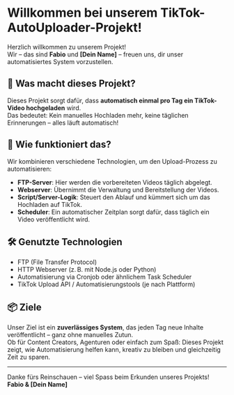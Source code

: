 # Willkommen bei unserem TikTok-AutoUploader-Projekt!

Herzlich willkommen zu unserem Projekt!  
Wir – das sind **Fabio** und **[Dein Name]** – freuen uns, dir unser automatisiertes System vorzustellen.

## 🚀 Was macht dieses Projekt?

Dieses Projekt sorgt dafür, dass **automatisch einmal pro Tag ein TikTok-Video hochgeladen** wird.  
Das bedeutet: Kein manuelles Hochladen mehr, keine täglichen Erinnerungen – alles läuft automatisch!

## 🔧 Wie funktioniert das?

Wir kombinieren verschiedene Technologien, um den Upload-Prozess zu automatisieren:

- **FTP-Server**: Hier werden die vorbereiteten Videos täglich abgelegt.
- **Webserver**: Übernimmt die Verwaltung und Bereitstellung der Videos.
- **Script/Server-Logik**: Steuert den Ablauf und kümmert sich um das Hochladen auf TikTok.
- **Scheduler**: Ein automatischer Zeitplan sorgt dafür, dass täglich ein Video veröffentlicht wird.

## 🛠️ Genutzte Technologien

- FTP (File Transfer Protocol)
- HTTP Webserver (z. B. mit Node.js oder Python)
- Automatisierung via Cronjob oder ähnlichem Task Scheduler
- TikTok Upload API / Automatisierungstools (je nach Plattform)

## 📦 Ziele

Unser Ziel ist ein **zuverlässiges System**, das jeden Tag neue Inhalte veröffentlicht – ganz ohne manuelles Zutun.  
Ob für Content Creators, Agenturen oder einfach zum Spaß: Dieses Projekt zeigt, wie Automatisierung helfen kann, kreativ zu bleiben und gleichzeitig Zeit zu sparen.

---

Danke fürs Reinschauen – viel Spass beim Erkunden unseres Projekts!  
**Fabio & [Dein Name]**
